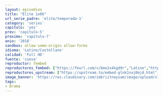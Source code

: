 ```yaml
---
layout: episodios
title: "Élite 1x06"
url_serie_padre: 'elite/temporada-1'
category: 'series'
capitulo: 'yes'
prev: 'capitulo-5'
proximo: 'capitulo-7'
anio: '2018'
sandbox: allow-same-origin allow-forms
idioma: 'Latino/Castellano'
calidad: 'Full HD'
fuente: 'cueva'
reproductor: fembed
reproductores_fembed: ["https://feurl.com/v/6mo2x4kgd9r","Latino","https://myurlshort.live/v/yze03te7g852z0j","Latino","https://myurlshort.live/v/6rkw4b0g1lnlgl8","Castellano","https://api.cuevana3.io/stream/index.php?file=ek5lbm9xYWNrS0xYMTZLa2xNbkdvY3ZTb3BtZng4TGp6ZFpobGFMUGtPUFgzSmFhbk1XTzVkblBtS1JnbEplb21KUm5ZSlRTMGViVTBxZGdsdEhPb3RqWGFtTm1scHFqbk1LR2gzV3l3THVvd29aaVpNR21vNXFSb0tKbmhkZlUwTXlYb1hmSDFOZkpuV1JuYTVTWHBwV1VhR3B5MHREbTJNS25xNlBIbnViSjFaeVg","Castellano","https://feurl.com/v/xdqd6c5357x2y7y","Castellano","https://jplayer.club/v/yx7gkie6x4rkwkn","Castellano","https://mstream.space/9xbhtzpc53f5","Castellano","https://feurl.com/v/-zj23hpm1l5wmp4","Castellano","https://mstream.space/w7efj35m80ol","Castellano"]
reproductores_upstream: ["https://upstream.to/embed-glnk1naj0mjd.html","Latino","https://upstream.to/embed-ukpofjl489pj.html","Latino","https://upstream.to/embed-t4b88nalckxm.html","Castellano"]
image_banner: 'https://res.cloudinary.com/imbriitneysam/image/upload/v1546279806/elite-banner-min.jpg'
tags:
- Drama
---
```













